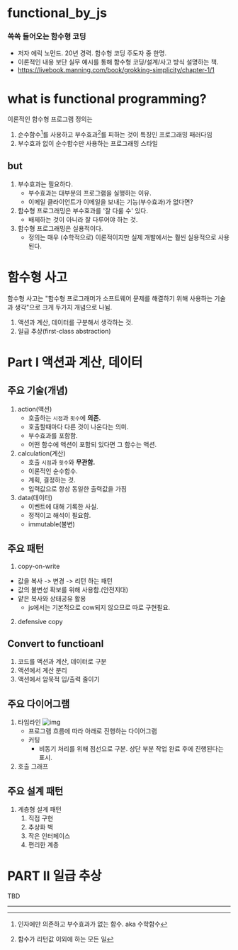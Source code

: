 # functional_by_js

### 쏙쏙 들어오는 함수형 코딩 

- 저자 에릭 노먼드. 20년 경력. 함수형 코딩 주도자 중 한명. 
- 이론적인 내용 보단 실무 예시를 통해 함수형 코딩/설계/사고 방식 설명하는 책. 
- https://livebook.manning.com/book/grokking-simplicity/chapter-1/1

# what is functional programming? 

이론적인 함수형 프로그램 정의는 
1. 순수함수[^순수함수]를 사용하고 부수효과[^부수효과]를 피하는 것이 특징인 프로그래밍 패러다임 
2. 부수효과 없이 순수함수만 사용하는 프로그래밍 스타일 

## but

1. 부수효과는 필요하다. 
    - 부수효과는 대부분의 프로그램을 실행하는 이유. 
    - 이메일 클라이언트가 이메일을 보내는 기능(부수효과)가 없다면? 
2. 함수형 프로그래밍은 부수효과를 '잘 다룰 수' 있다. 
    - 배제하는 것이 아니라 잘 다루어야 하는 것. 
3. 함수형 프로그래밍은 실용적이다.
    - 정의는 매우 (수학적으로) 이론적이지만 실제 개발에서는 훨씬 실용적으로 사용된다.

# 함수형 사고 

함수형 사고는 "함수형 프로그래머가 소프트웨어 문제를 해결하기 위해 사용하는 기술과 생각"으로 크게 두가지 개념으로 나뉨. 
1. 액션과 계산, 데이터를 구분해서 생각하는 것. 
2. 일급 추상(first-class abstraction)

# Part I 액션과 계산, 데이터
## 주요 기술(개념)
1. action(액션) 
    - 호출하는 `시점`과 `횟수`에 **의존.**
    - 호출할때마다 다른 것이 나온다는 의미. 
    - 부수효과를 포함함. 
    - 어떤 함수에 액션이 포함되 있다면 그 함수는 액션.
2. calculation(계산)
    - 호출 `시점`과 `횟수`와 **무관함.**
    - 이론적인 순수함수. 
    - 계획, 결정하는 것.
    - 입력값으로 항상 동일한 출력값을 가짐
3. data(데이터)
    - 이벤트에 대해 기록한 사실.
    - 정적이고 해석이 필요함.
    - immutable(불변)

## 주요 패턴

1. copy-on-write
  - 값을 복사 -> 변경 -> 리턴 하는 패턴
  - 값의 불변성 확보를 위해 사용함.(안전지대)
  - 얕은 복사와 상태공유 활용 
	- js에서는 기본적으로 cow되지 않으므로 따로 구현필요.

2. defensive copy

## Convert to functioanl

1. 코드를 액션과 계산, 데이터로 구분
2. 액션에서 계산 분리
3. 액션에서 암묵적 입/출력 줄이기

## 주요 다이어그램
1. 타임라인
    ![img](https://drek4537l1klr.cloudfront.net/normand/Figures/f0025-02.jpg)
    - 프로그램 흐름에 따라 아래로 진행하는 다이어그램
    - 커팅
        - 비동기 처리를 위해 점선으로 구분. 상단 부분 작업 완료 후에 진행된다는 표시.
2. 호출 그래프

## 주요 설계 패턴 

1. 계층형 설계 패턴
    1) 직접 구현
    2) 추상화 벽
    3) 작은 인터페이스
    4) 편리한 계층

# PART II 일급 추상

TBD

---
[^순수함수]: 인자에만 의존하고 부수효과가 없는 함수. aka 수학함수
[^부수효과]: 함수가 리턴값 이외에 하는 모든 일